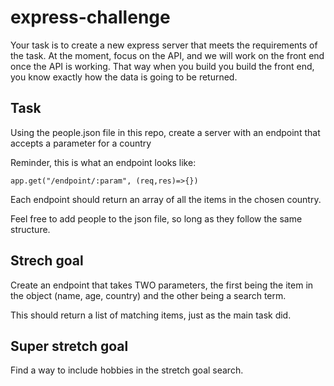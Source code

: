 # express-challenge

Your task is to create a new express server that meets the requirements of the task. At the moment, focus on the API, and we will work on the front end once the API is working. That way when you build you build the front end, you know exactly how the data is going to be returned.

## Task
Using the people.json file in this repo, create a server with an endpoint that accepts a parameter for a country


Reminder, this is what an endpoint looks like:
```
app.get("/endpoint/:param", (req,res)=>{})
```

Each endpoint should return an array of all the items in the chosen country.

Feel free to add people to the json file, so long as they follow the same structure.

## Strech goal
Create an endpoint that takes TWO parameters, the first being the item in the object (name, age, country) and the other being a search term.

This should return a list of matching items, just as the main task did.

## Super stretch goal
Find a way to include hobbies in the stretch goal search.
